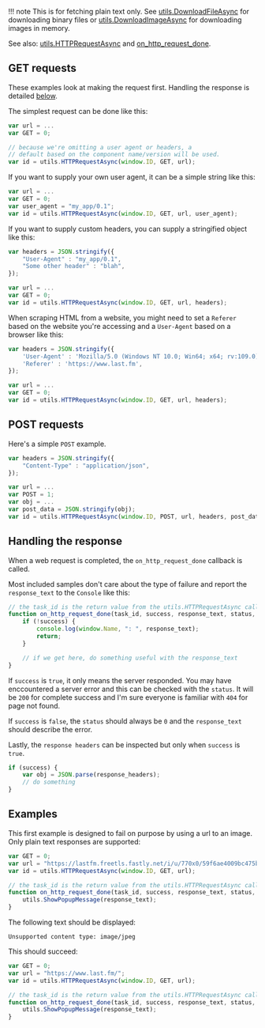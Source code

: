 !!! note
	This is for fetching plain text only. See [utils.DownloadFileAsync](../namespaces/utils.md#utilsdownloadfileasyncwindow_id-url-path-verify_image) for downloading binary files or [utils.DownloadImageAsync](../namespaces/utils.md#utilsdownloadimageasyncwindow_id-url) for downloading images in memory.

See also: [utils.HTTPRequestAsync](../namespaces/utils.md#utilshttprequestasyncwindow_id-type-url-user_agent_or_headers-post_data) and
[on_http_request_done](../callbacks/component.md#on_http_request_donetask_id-success-response_text-status-response_headers).

## GET requests

These examples look at making the request first. Handling the response is detailed [below](#handling-the-response).

The simplest request can be done like this:

```js
var url = ...
var GET = 0;

// because we're omitting a user agent or headers, a
// default based on the component name/version will be used.
var id = utils.HTTPRequestAsync(window.ID, GET, url);
```

If you want to supply your own user agent, it can be a simple string like this:

```js
var url = ...
var GET = 0;
var user_agent = "my_app/0.1";
var id = utils.HTTPRequestAsync(window.ID, GET, url, user_agent);
```

If you want to supply custom headers, you can supply a stringified object like this:

```js
var headers = JSON.stringify({
	"User-Agent" : "my_app/0.1",
	"Some other header" : "blah",
});

var url = ...
var GET = 0;
var id = utils.HTTPRequestAsync(window.ID, GET, url, headers);
```

When scraping HTML from a website, you might need to set a `Referer` based on
the website you're accessing and a `User-Agent` based on a browser like this:

```js
var headers = JSON.stringify({
	'User-Agent' : 'Mozilla/5.0 (Windows NT 10.0; Win64; x64; rv:109.0) Gecko/20100101 Firefox/114.0',
	'Referer' : 'https://www.last.fm',
});

var url = ...
var GET = 0;
var id = utils.HTTPRequestAsync(window.ID, GET, url, headers);
```

## POST requests

Here's a simple `POST` example.

```js
var headers = JSON.stringify({
	"Content-Type" : "application/json",
});

var url = ...
var POST = 1;
var obj = ...
var post_data = JSON.stringify(obj);
var id = utils.HTTPRequestAsync(window.ID, POST, url, headers, post_data);
```

## Handling the response

When a web request is completed, the `on_http_request_done` callback is called.

Most included samples don't care about the type of failure and report the `response_text` to the `Console`
like this:

```js
// the task_id is the return value from the utils.HTTPRequestAsync call
function on_http_request_done(task_id, success, response_text, status, headers) {
	if (!success) {
		console.log(window.Name, ": ", response_text);
		return;
	}

	// if we get here, do something useful with the response_text
}
```

If `success` is `true`, it only means the server responded. You may have enccountered
a server error and this can be checked with the `status`. It will be `200` for complete
success and I'm sure everyone is familiar with `404` for page not found.

If `success` is `false`, the `status` should always be `0` and the `response_text` should
describe the error.

Lastly, the `response headers` can be inspected but only when `success` is `true`.

```js
if (success) {
	var obj = JSON.parse(response_headers);
	// do something
}
```

## Examples

This first example is designed to fail on purpose by using a url to an image. Only
plain text responses are supported:

```js
var GET = 0;
var url = "https://lastfm.freetls.fastly.net/i/u/770x0/59f6ae4009bc475baf4f5581dd0afe28.jpg";
var id = utils.HTTPRequestAsync(window.ID, GET, url);

// the task_id is the return value from the utils.HTTPRequestAsync call
function on_http_request_done(task_id, success, response_text, status, headers) {
	utils.ShowPopupMessage(response_text);
}
```

The following text should be displayed:

```
Unsupported content type: image/jpeg
```

This should succeed:

```js
var GET = 0;
var url = "https://www.last.fm/";
var id = utils.HTTPRequestAsync(window.ID, GET, url);

// the task_id is the return value from the utils.HTTPRequestAsync call
function on_http_request_done(task_id, success, response_text, status, headers) {
	utils.ShowPopupMessage(response_text);
}
```